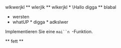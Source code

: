 
wlkwerjkl ** wlerjlk ** wlkerjkl \*
\Hallo digga  \** blabal
 - wersten
 - whatUP \* digga \* adkslwer


Implementieren Sie eine ```mai``n ```-Funktion.


   ** fett **
